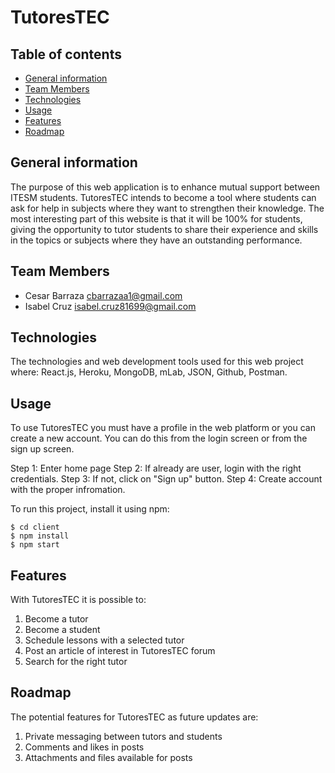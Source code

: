 # TutoresTEC

## Table of contents
* [General information](#general-info)
* [Team Members](#team)
* [Technologies](#tech)
* [Usage](#usage)
* [Features](#features)
* [Roadmap](#roadmap)

<a name="general-info"></a>
## General information
The purpose of this web application is to enhance mutual support between ITESM students. TutoresTEC intends to become a tool where students can ask for help in subjects where they want to strengthen their knowledge. The most interesting part of this website is that it will be 100% for students, giving the opportunity to tutor students to share their experience and skills in the topics or subjects where they have an outstanding performance.

<a name="team"></a>
## Team Members
* Cesar Barraza <cbarrazaa1@gmail.com>
* Isabel Cruz <isabel.cruz81699@gmail.com>

<a name="tech"></a>
## Technologies
The technologies and web development tools used for this web project where: React.js, Heroku, MongoDB, mLab, JSON, Github, Postman.

<a name="usage"></a>
## Usage

To use TutoresTEC you must have a profile in the web platform or you can create a new account. You can do this from the login screen or from the sign up screen.

Step 1: Enter home page
Step 2: If already are user, login with the right credentials.
Step 3: If not, click on "Sign up" button.
Step 4: Create account with the proper infromation.

To run this project, install it using npm:
```
$ cd client
$ npm install
$ npm start
```
<a name="features"></a>
## Features
With TutoresTEC it is possible to:
1. Become a tutor
2. Become a student
3. Schedule lessons with a selected tutor
4. Post an article of interest in TutoresTEC forum
5. Search for the right tutor

<a name="roadmap"></a>
## Roadmap
The potential features for TutoresTEC as future updates are:
1. Private messaging between tutors and students
2. Comments and likes in posts
3. Attachments and files available for posts
